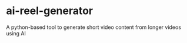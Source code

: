 # ai-reel-generator
A python-based tool to generate short video content from longer videos using AI
